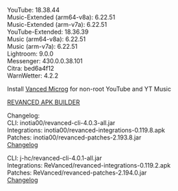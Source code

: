 YouTube: 18.38.44  
Music-Extended (arm64-v8a): 6.22.51  
Music-Extended (arm-v7a): 6.22.51  
YouTube-Extended: 18.36.39  
Music (arm64-v8a): 6.22.51  
Music (arm-v7a): 6.22.51  
Lightroom: 9.0.0  
Messenger: 430.0.0.38.101  
Citra: bed6a4f12  
WarnWetter: 4.2.2  

Install [Vanced Microg](https://github.com/TeamVanced/VancedMicroG/releases) for non-root YouTube and YT Music  

[REVANCED APK BUILDER](https://github.com/alsyundawy/revanced-apk-builder/)  

Changelog:  
CLI: inotia00/revanced-cli-4.0.3-all.jar  
Integrations: inotia00/revanced-integrations-0.119.8.apk  
Patches: inotia00/revanced-patches-2.193.8.jar  
[Changelog](https://github.com/inotia00/revanced-patches/releases/tag/v2.193.8)

CLI: j-hc/revanced-cli-4.0.1-all.jar  
Integrations: ReVanced/revanced-integrations-0.119.2.apk  
Patches: ReVanced/revanced-patches-2.194.0.jar  
[Changelog](https://github.com/ReVanced/revanced-patches/releases/tag/v2.194.0)  
